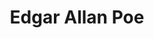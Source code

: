 ---
pid: WS89
title: Edgar Allan Poe
location_transcription: Clark Park
zipcode: '19143'
outside_phl: 
neighborhood: University City
age: '24'
age_range: 20-29
instagram: 
image_file_name: WS_89.jpg
proposal_transcription: 
topic: Figure
topic_summary: '0'
type: Other No Form
keywords_other: edgar allan poe
credit: 
image_labels: 
twitter: 
facebook: 
permalink: "/monuments/ws89/"
layout: item-page
---